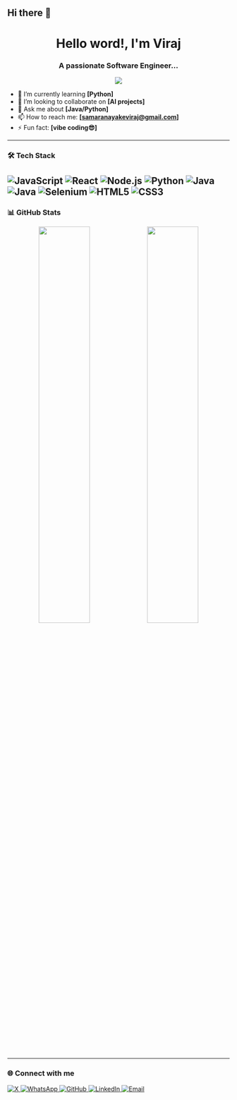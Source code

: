 ## Hi there 👋

<!--
**viraj-samaranayake/viraj-samaranayake** is a ✨ _special_ ✨ repository because its `README.md` (this file) appears on your GitHub profile.

Here are some ideas to get you started:

- 🔭 I’m currently working on ...
- 🌱 I’m currently learning ...
- 👯 I’m looking to collaborate on ...
- 🤔 I’m looking for help with ...
- 💬 Ask me about ...
- 📫 How to reach me: ...
- 😄 Pronouns: ...
- ⚡ Fun fact: ...
-->

<h1 align="center">Hello word!, I'm Viraj</h1>
<h3 align="center">A passionate Software Engineer...</h3>

<p align="center">
  <img src="https://readme-typing-svg.demolab.com/?lines=Open-source%20Contributor;Tech%20Enthusiast&center=true&width=380&height=45">
</p>

- 🌱 I’m currently learning **[Python]**
- 👯 I’m looking to collaborate on **[AI projects]**
- 💬 Ask me about **[Java/Python]**
- 📫 How to reach me: **[samaranayakeviraj@gmail.com]**
- ⚡ Fun fact: **[vibe coding😎]**

---

### 🛠️ Tech Stack
![JavaScript](https://img.shields.io/badge/-JavaScript-black?style=flat-square&logo=javascript)
![React](https://img.shields.io/badge/-React-black?style=flat-square&logo=react)
![Node.js](https://img.shields.io/badge/-Node.js-black?style=flat-square&logo=node.js)
![Python](https://img.shields.io/badge/-Python-black?style=flat-square&logo=python)
![Java](https://img.shields.io/badge/Java-007396?style=for-the-badge&logo=java&logoColor=white)
![Java](https://img.shields.io/badge/Java-007396?style=flat-square&logo=java&logoColor=white)
![Selenium](https://img.shields.io/badge/Selenium-43B02A?style=flat-square&logo=selenium&logoColor=white)
![HTML5](https://img.shields.io/badge/HTML5-E34F26?style=flat-square&logo=html5&logoColor=white)
![CSS3](https://img.shields.io/badge/CSS3-1572B6?style=flat-square&logo=css3&logoColor=white)
---

### 📊 GitHub Stats

<p align="center">
  <img width="48%" src="https://github-readme-stats.vercel.app/api?username=yourusername&show_icons=true&theme=github_dark" />
  <img width="48%" src="https://github-readme-streak-stats.herokuapp.com?user=yourusername&theme=github-dark" />
</p>

---

### 🌐 Connect with me

<p align="left">
  <a href="https://x.com/Viraj_sa" target="_blank">
    <img alt="X" src="https://img.shields.io/badge/X-000000?style=flat&logo=twitter&logoColor=white" />
  </a>
  <a href="https://wa.me/1234567890" target="_blank">
    <img alt="WhatsApp" src="https://img.shields.io/badge/WhatsApp-25D366?style=flat&logo=whatsapp&logoColor=white" />
  </a>
  <a href="https://github.com/viraj-samaranayake" target="_blank">
    <img alt="GitHub" src="https://img.shields.io/badge/GitHub-181717?style=flat&logo=github&logoColor=white" />
  </a>
  <a href="https://linkedin.com/in/virajsamaranayake" target="_blank">
    <img alt="LinkedIn" src="https://img.shields.io/badge/LinkedIn-blue?style=flat&logo=linkedin">
  </a>
  <a href="mailto:samaranayakeviraj@gmail.com">
    <img alt="Email" src="https://img.shields.io/badge/Email-D14836?style=flat&logo=gmail&logoColor=white">
  </a>
</p>
